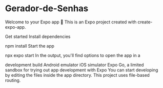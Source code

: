 # Gerador-de-Senhas
Welcome to your Expo app 👋
This is an Expo project created with create-expo-app.

Get started
Install dependencies

npm install
Start the app

 npx expo start
In the output, you'll find options to open the app in a

development build
Android emulator
iOS simulator
Expo Go, a limited sandbox for trying out app development with Expo
You can start developing by editing the files inside the app directory. This project uses file-based routing.
